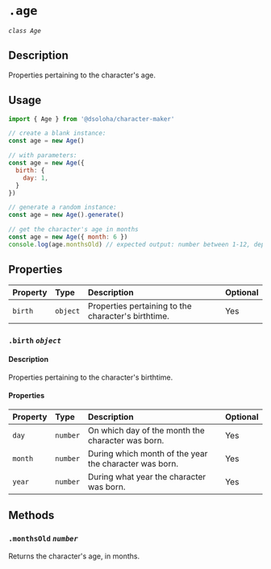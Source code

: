 # `.age`

*`class Age`*

## Description

Properties pertaining to the character's age.

## Usage

```js
import { Age } from '@dsoloha/character-maker'

// create a blank instance:
const age = new Age()

// with parameters:
const age = new Age({
  birth: {
    day: 1,
  }
})

// generate a random instance:
const age = new Age().generate()

// get the character's age in months
const age = new Age({ month: 6 })
console.log(age.monthsOld) // expected output: number between 1-12, depending on current month
  ```

## Properties

| Property | Type     | Description                                         | Optional |
|:---------|:---------|:----------------------------------------------------|:---------|
| `birth`  | `object` | Properties pertaining to the character's birthtime. | Yes      |

### `.birth` *`object`*

#### Description

Properties pertaining to the character's birthtime.

#### Properties

| Property | Type     | Description                                            | Optional |
|:---------|:---------|:-------------------------------------------------------|:---------|
| `day`    | `number` | On which day of the month the character was born.      | Yes      |
| `month`  | `number` | During which month of the year the character was born. | Yes      |
| `year`   | `number` | During what year the character was born.               | Yes      |

## Methods

### `.monthsOld` *`number`*

Returns the character's age, in months.
